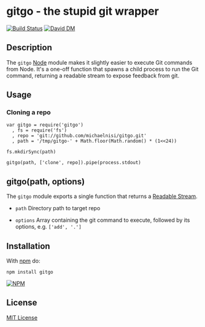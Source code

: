 # gitgo - the stupid git wrapper

[![Build Status](https://secure.travis-ci.org/michaelnisi/gitgo.png?branch=master)](https://travis-ci.org/michaelnisi/gitgo) [![David DM](https://david-dm.org/michaelnisi/gitgo.png)](http://david-dm.org/michaelnisi/gitgo)

## Description

The `gitgo` [Node](http://nodejs.org/) module makes it slightly easier to execute Git commands from Node. It's a one-off function that spawns a child process to run the Git command, returning a readable stream to expose feedback from git.

## Usage

### Cloning a repo

    var gitgo = require('gitgo')
      , fs = require('fs')
      , repo = 'git://github.com/michaelnisi/gitgo.git'
      , path = '/tmp/gitgo-' + Math.floor(Math.random() * (1<<24))

    fs.mkdirSync(path)

    gitgo(path, ['clone', repo]).pipe(process.stdout)

## gitgo(path, options)

The `gitgo` module exports a single function that returns a [Readable Stream](http://nodejs.org/api/stream.html#stream_class_stream_readable).

- `path` Directory path to target repo

- `options` Array containing the git command to execute, followed by its options, e.g. `['add', '.']`

## Installation

With [npm](http://npmjs.org) do:

    npm install gitgo

[![NPM](https://nodei.co/npm/gitgo.png)](https://npmjs.org/package/gitgo)

## License

[MIT License](https://raw.github.com/michaelnisi/gitpull/master/LICENSE)
